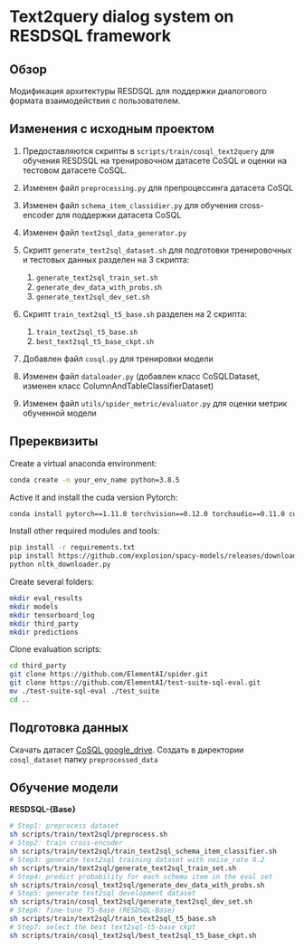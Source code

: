 # Text2query dialog system on RESDSQL framework

## Обзор
Модификация архитектуры RESDSQL для поддержки диалогового формата взаимодействия с пользователем.

## Изменения с исходным проектом

1. Предоставляются скрипты в `scripts/train/cosql_text2query` для обучения RESDSQL на тренировочном датасете CoSQL и оценки на тестовом датасете CoSQL.

2. Изменен файл `preprocessing.py` для препроцессинга датасета CoSQL
3. Изменен файл `schema_item_classidier.py` для обучения cross-encoder для поддержки датасета CoSQL
4. Изменен файл `text2sql_data_generator.py`
5. Скрипт `generate_text2sql_dataset.sh` для подготовки тренировочных и тестовых данных разделен на 3 скрипта:
   1. `generate_text2sql_train_set.sh`
   2. `generate_dev_data_with_probs.sh`
   3. `generate_text2sql_dev_set.sh`
6. Скрипт `train_text2sql_t5_base.sh` разделен на 2 скрипта:
   1. `train_text2sql_t5_base.sh`
   2. `best_text2sql_t5_base_ckpt.sh`
7. Добавлен файл `cosql.py` для тренировки модели
8. Изменен файл `dataloader.py` (добавлен класс CoSQLDataset, изменен класс ColumnAndTableClassifierDataset)
9. Изменен файл `utils/spider_metric/evaluator.py` для оценки метрик обученной модели

## Пререквизиты
Create a virtual anaconda environment:
```sh
conda create -n your_env_name python=3.8.5
```
Active it and install the cuda version Pytorch:
```sh
conda install pytorch==1.11.0 torchvision==0.12.0 torchaudio==0.11.0 cudatoolkit=11.3 -c pytorch
```
Install other required modules and tools:
```sh
pip install -r requirements.txt
pip install https://github.com/explosion/spacy-models/releases/download/en_core_web_sm-2.2.0/en_core_web_sm-2.2.0.tar.gz
python nltk_downloader.py
```
Create several folders:
```sh
mkdir eval_results
mkdir models
mkdir tensorboard_log
mkdir third_party
mkdir predictions
```
Clone evaluation scripts:
```sh
cd third_party
git clone https://github.com/ElementAI/spider.git
git clone https://github.com/ElementAI/test-suite-sql-eval.git
mv ./test-suite-sql-eval ./test_suite
cd ..
```

## Подготовка данных
Скачать датасет [CoSQL google_drive](https://drive.usercontent.google.com/download?id=1Y3ydpFiQQ3FC0bzdfy3groV95O_f1nXF&export=download&authuser=0). Создать в директории 
`cosql_dataset` папку `preprocessed_data`

## Обучение модели
**RESDSQL-{Base}**
```sh
# Step1: preprocess dataset
sh scripts/train/text2sql/preprocess.sh
# Step2: train cross-encoder
sh scripts/train/text2sql/train_text2sql_schema_item_classifier.sh
# Step3: generate text2sql training dataset with noise_rate 0.2
sh scripts/train/text2sql/generate_text2sql_train_set.sh
# Step4: predict probability for each schema item in the eval set
sh scripts/train/сosql_text2sql/generate_dev_data_with_probs.sh
# Step5: generate text2sql development dataset
sh scripts/train/сosql_text2sql/generate_text2sql_dev_set.sh
# Step6: fine-tune T5-Base (RESDSQL-Base)
sh scripts/train/text2sql/train_text2sql_t5_base.sh
# Step7: select the best text2sql-t5-base ckpt
sh scripts/train/сosql_text2sql/best_text2sql_t5_base_ckpt.sh
```
